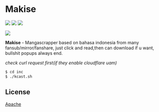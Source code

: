 # Makise  
![](https://img.shields.io/badge/codename-kurisu-blueviolet.svg) ![](https://img.shields.io/badge/php-%3E%3D5.3.9-blue.svg) ![](https://img.shields.io/github/last-commit/sinkaroid/makise/master.svg)

![](https://1.bp.blogspot.com/-n8ot-DRBu2s/XSbicH5T0oI/AAAAAAAAJk4/55w3rcKNhpQuGKnquW9StN4zmthagF98ACLcBGAs/s400/Screenshot_30.png)  

**Makise** - Mangascrapper based on bahasa indonesia from many fansub/mirror/fanshare, just click and read,then can download if u want, bullshit popups always end.  

*check curl request first(if they enable cloudflare uam)*
```sh
$ cd inc
$ ./kcast.sh
```

## License
[Apache](https://choosealicense.com/licenses/apache-2.0/)

